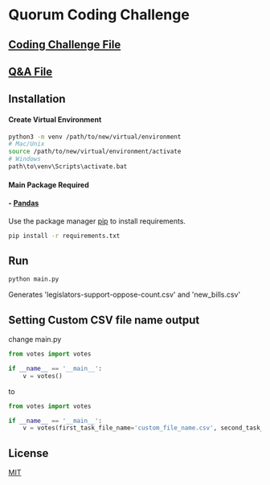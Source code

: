 # Quorum Coding Challenge


## [Coding Challenge File](https://github.com/macdev14/quorum-challenge/blob/main/Quorum%20Coding%20Challenge%20Legislative%20Data.pdf)
## [Q&A File](https://github.com/macdev14/quorum-challenge/blob/main/Quorum.pdf)


## Installation

#### Create Virtual Environment 
```bash
python3 -m venv /path/to/new/virtual/environment
# Mac/Unix
source /path/to/new/virtual/environment/activate
# Windows
path\to\venv\Scripts\activate.bat
```
#### Main Package Required
#### -  [Pandas](https://pandas.pydata.org/getting_started.html)

Use the package manager [pip](https://pip.pypa.io/en/stable/) to install requirements.



```bash
pip install -r requirements.txt
```

## Run

```bash
python main.py
```
Generates 'legislators-support-oppose-count.csv'
and
'new_bills.csv'


## Setting Custom CSV file name output

change main.py
```python
from votes import votes

if __name__ == '__main__':
    v = votes()
```
to
```python
from votes import votes

if __name__ == '__main__':
    v = votes(first_task_file_name='custom_file_name.csv', second_task_file_name='second_custom_file_name.csv')
```



## License

[MIT](https://choosealicense.com/licenses/mit/)
